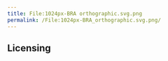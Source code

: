 ```yaml
---
title: File:1024px-BRA orthographic.svg.png
permalink: /File:1024px-BRA_orthographic.svg.png/
---
```


## Licensing